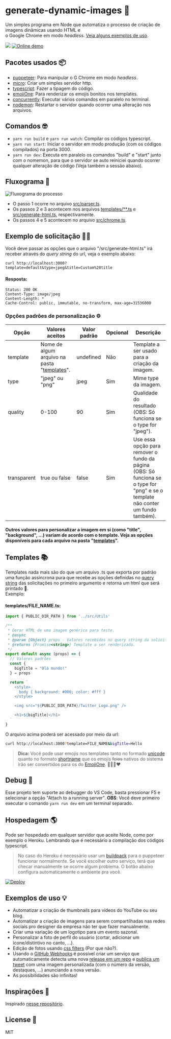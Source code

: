 # generate-dynamic-images 🤖

Um simples programa em Node que automatiza o processo de criação de imagens dinâmicas usando HTML e  
o Google Chrome em modo _headless_. [Veja alguns exemplos de uso](#exemplos-de-uso-).

![](https://img.shields.io/badge/-HYPE%20ALERT!%20😂-red.svg) 
[![Online demo](https://img.shields.io/badge/Online-demo-brightgreen.svg)](https://generate-dynamic-images.herokuapp.com/?template=default&title=Hello%20Github%20user!&emoji=%F0%9F%9A%80%F0%9F%8C%8E)

## Pacotes usados 📦

- [puppeteer](https://www.npmjs.com/package/puppeteer): Para manipular o G Chrome em modo _headless_.
- [micro](https://www.npmjs.com/package/micro): Criar um simples servidor http.
- [typescript](https://www.npmjs.com/package/typescript): Fazer a tipagem do código.
- [emojiOne](https://www.emojione.com/): Para renderizar os emojis bonitos nos templates.
- [concurrently](https://www.npmjs.com/package/concurrently): Executar vários comandos em paralelo no terminal.
- [nodemon](https://www.npmjs.com/package/nodemon): Restartar o servidor quando ocorrer uma alteração nos arquivos.

## Comandos 🤓

- `yarn run build` e `yarn run watch`: Compilar os códigos typescript.
- `yarn run start`: Iniciar o servidor em modo produção (com os códigos compilados) na porta 3000.
- `yarn run dev`: Executa em paralelo os comandos "build" e "start" junto com o nomemon, para que o servidor se auto reiniciei quando ocorrer qualquer alteração de código (Veja também a sessão abaixo).

## Fluxograma 🤔

![Fluxograma do processo](/public/fluxograma.jpeg)

- O passo 1 ocorre no arquivo [src/parser.ts](/src/parser.ts).
- Os passos 2 e 3 acontecem nos arquivos [templates/**.ts](/templates/default.ts) e [src/generate-html.ts](/src/generate-html.ts), respectivamente.
- Os passos 4 e 5 acontecem no arquivo [src/chrome.ts](/src/chrome.ts).

## Exemplo de solicitação 👨‍🏫

Você deve passar as opções que o arquivo "/src/generate-html.ts" irá receber através do _query string_ do url, veja o exemplo abaixo:

```
curl http://localhost:3000?template=default&type=jpeg&title=Custom%20title
```

#### Resposta:

```
Status: 200 OK
Content-Type: image/jpeg
Content-Length: *
Cache-Control: public, immutable, no-transform, max-age=31536000
```

### Opções padrões de personalização ⚙

| Opção | Valores aceitos | Valor padrão | Opcional | Descrição |
|-------------|---|---|---|---|
| template    | Nome de algum arquivo na pasta "[templates](/templates)". | undefined | Não | Template a ser usado para a criação da imagem. |
| type        | "jpeg" ou "png" | jpeg | Sim | Mime type da imagem. |
| quality     | 0-100 | 90 | Sim | Qualidade do resultado (OBS: Só funciona se o type for "jpeg"). |
| transparent | true ou false | false | Sim | Use essa opção para remover o fundo da página (OBS: Só funciona se o type for "png" e se o template não conter um fundo também). |

#### Outros valores para personalizar a imagem em si (como "title", "background", ...) variam de acordo com o template. Veja as opções disponíveis para cada arquivo na pasta "[templates](/templates)".

## Templates 📚

Templates nada mais são do que um arquivo .ts que exporta por padrão uma função assíncrona pura que recebe as opções definidas no [query string](https://en.wikipedia.org/wiki/Query_string) das solicitações no primeiro argumento e retorna um html que será printado 🤔.  
Exemplo:

#### templates/FILE_NAME.ts:

```js
import { PUBLIC_DIR_PATH } from '../src/Utils'

/**
 * Gerar HTML de uma imagem genérica para teste.
 * @async
 * @param {Object} props - Valores recebidos no query string da solicitação.
 * @returns {Promise<string>} Template a ser renderizado.
 */
export default async (props) => {
  // Valores padrões
  const {
    bigTitle = "Olá mundo!"
  } = props

  return `
    <style>
      body { background: #000; color: #fff }
    </style>

    <img src="${PUBLIC_DIR_PATH}/Twitter_Logo.png" />

    <h1>${bigTitle}</h1>
  `
}
```

O arquivo acima poderá ser acessado por meio da url:

```bash
curl http://localhost:3000?template=FILE_NAME&bigTitle=Hello
```

> **Dica:** Você pode usar emojis nos templates tanto no formado [unicode](https://unicode.org/emoji/charts/full-emoji-list.html) quanto no formato [shortname](https://gist.github.com/oliveratgithub/0bf11a9aff0d6da7b46f1490f86a71eb) que os emojis ~~feios~~ nativos do sistema irão ser convertidos para os do [EmojiOne](https://www.emojione.com/). 🎉😍💯❤

## Debug 👾

Esse projeto tem suporte ao debugger do VS Code, basta pressionar F5 e selecionar a opção "Attach to a running server". **OBS**: Você deve primeiro executar o comando `yarn run dev` em um terminal separado.

## Hospedagem 🌎

Pode ser hospedado em qualquer servidor que aceite Node, como por exemplo o Heroku. Lembrando que é necessário a compilação dos códigos typescript.
> No caso do Heroku é necessário usar um [buildpack](https://github.com/jontewks/puppeteer-heroku-buildpack) para o puppeteer funcionar normalmente. Se você escolher outro serviço, terá que checar manualmente se ocorre algum problema.  O botão abaixo configura automaticamente o ambiente pra você.

[![Deploy](https://www.herokucdn.com/deploy/button.svg)](https://heroku.com/deploy?template=https://github.com/httpiago/generate-dynamic-images/tree/master)

## Exemplos de uso 💡

-  Automatizar a criação de thumbnails para vídeos do YouTube ou seu blog.
-  Automatizar a criação de imagens para serem compartilhadas nas redes sociais pro designer da empresa não ter que fazer manualmente.
-  Criar uma variação de um logotipo para um evento sazonal.
-  Personalizar a foto de perfil do usuário (cortar, adicionar um ícone/distintivo no canto, ...).
-  Edição de fotos usando [css filters](https://css-tricks.com/almanac/properties/f/filter/) (Por que não?).
-  Usando o [GitHub Webhooks](https://developer.github.com/webhooks/) é possível criar um serviço que automaticamente detecta uma nova [release em um repo](https://github.com/httpiago/generate-dynamic-images/releases)  e [publica um tweet](https://developer.twitter.com/en/docs/tweets/post-and-engage/api-reference/post-statuses-update) com uma imagem personalizada (com o número da versão, destaques, ...) anunciando a nova versão.
-  As possibilidades são infinitas!

## Inspirações 💭

Inspirado [nesse repositório](https://github.com/styfle/og-image).

## License 📜

MIT
